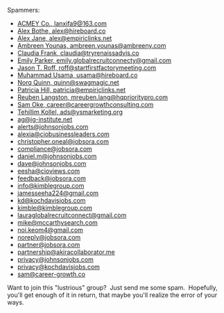 Spammers:
- [ACMEY Co., lanxifa9@163.com](mailto:lanxifa9@163.com)
- [Alex Bothe, alex@hireboard.co](mailto:alex@hireboard.co)
- [Alex Jane, alex@empiriclinks.net](mailto:alex@empiriclinks.net)
- [Ambreen Younas, ambreen.younas@ambreeny.com](mailto:ambreen.younas@ambreeny.com)
- [Claudia Frank, claudia@tryrenaissadvis.co](mailto:claudia@tryrenaissadvis.co)
- [Emily Parker, emily.globalrecruitconnecty@gmail.com](mailto:emily.globalrecruitconnecty@gmail.com)
- [Jason T. Roff, roff@startfirstfactorymeeting.com](mailto:roff@startfirstfactorymeeting.com)
- [Muhammad Usama, usama@hireboard.co](mailto:usama@hireboard.co)
- [Norq Quinn, quinn@swagmagic.net](mailto:nora.quinn@swagmagic.net)
- [Patricia Hill, patricia@empiriclinks.net](mailto:patricia@empiriclinks.net)
- [Reuben Langston, mreuben.lang@hqprioritypro.com](mailto:mreuben.lang@hqprioritypro.com)
- [Sam Oke, career@careergrowthconsulting.com](mailto:career@careergrowthconsulting.com)
- [Tehillim Kollel, ads@ysmarketing.org](mailto:ads@ysmarketing.org)
- [ag@ig-institute.net](mailto:ag@ig-institute.net)
- [alerts@johnsonjobs.com](mailto:alerts@johnsonjobs.com)
- [alexia@ciobusinessleaders.com](mailto:alexia@ciobusinessleaders.com)
- [christopher.oneal@jobsora.com](mailto:christopher.oneal@jobsora.com)
- [compliance@jobsora.com](mailto:compliance@jobsora.com)
- [daniel.m@johnsonjobs.com](mailto:daniel.m@johnsonjobs.com)
- [dave@johnsonjobs.com](mailto:dave@johnsonjobs.com)
- [eesha@cioviews.com](mailto:eesha@cioviews.com)
- [feedback@jobsora.com](mailto:feedback@jobsora.com)
- [info@kimblegroup.com](mailto:info@kimblegroup.com)
- [jamesseeha224@gmail.com](mailto:jamesseeha224@gmail.com)
- [kd@kochdavisjobs.com](mailto:kd@kochdavisjobs.com)
- [kimble@kimblegroup.com](mailto:kimble@kimblegroup.com)
- [lauraglobalrecruitconnect@gmail.com](mailto:lauraglobalrecruitconnect@gmail.com)
- [mike@mccarthysearch.com](mailto:mike@mccarthysearch.com)
- [noi.keom4@gmail.com](mailto:noi.keom4@gmail.com)
- [noreply@jobsora.com](mailto:noreply@jobsora.com)
- [partner@jobsora.com](mailto:partner@jobsora.com)
- [partnership@akiracollaborator.me](mailto:partnership@akiracollaborator.me)
- [privacy@johnsonjobs.com](mailto:privacy@johnsonjobs.com)
- [privacy@kochdavisjobs.com](mailto:privacy@kochdavisjobs.com)
- [sam@career-growth.co](mailto:sam@career-growth.co)

Want to join this "lustrious" group?&nbsp;
Just send me some spam.&nbsp;
Hopefully, you'll get enough of it in return,
that maybe you'll realize the error of your ways.
